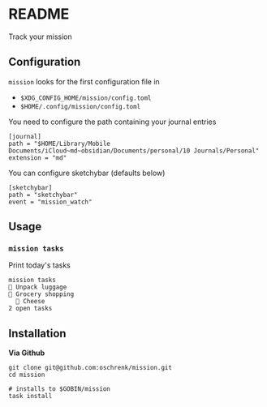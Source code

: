 # README

Track your mission

## Configuration

`mission` looks for the first configuration file in

- `$XDG_CONFIG_HOME/mission/config.toml`
- `$HOME/.config/mission/config.toml`

You need to configure the path containing your journal entries

```
[journal]
path = "$HOME/Library/Mobile Documents/iCloud~md~obsidian/Documents/personal/10 Journals/Personal"
extension = "md"
```

You can configure sketchybar (defaults below)

```
[sketchybar]
path = "sketchybar"
event = "mission_watch"
```
## Usage

### `mission tasks`

Print today's tasks

```
mission tasks
󰄴 Unpack luggage
󰝦 Grocery shopping
  󰝦 Cheese
2 open tasks
```

## Installation

**Via Github**

```
git clone git@github.com:oschrenk/mission.git
cd mission

# installs to $GOBIN/mission
task install
```
````
